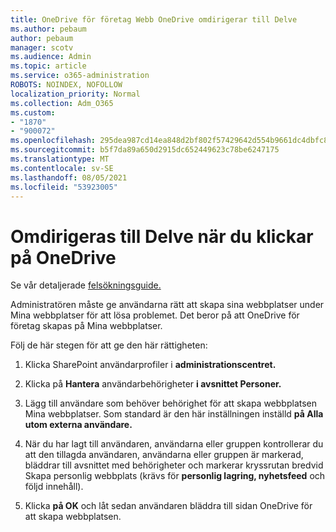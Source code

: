 ```yaml
---
title: OneDrive för företag Webb OneDrive omdirigerar till Delve
ms.author: pebaum
author: pebaum
manager: scotv
ms.audience: Admin
ms.topic: article
ms.service: o365-administration
ROBOTS: NOINDEX, NOFOLLOW
localization_priority: Normal
ms.collection: Adm_O365
ms.custom:
- "1870"
- "900072"
ms.openlocfilehash: 295dea987cd14ea848d2bf802f57429642d554b9661dc4dbfc805a447b7d0ede
ms.sourcegitcommit: b5f7da89a650d2915dc652449623c78be6247175
ms.translationtype: MT
ms.contentlocale: sv-SE
ms.lasthandoff: 08/05/2021
ms.locfileid: "53923005"
---
```

# <a name="redirected-to-delve-after-you-click-onedrive"></a>Omdirigeras till Delve när du klickar på OneDrive

Se vår detaljerade [felsökningsguide.](https://docs.microsoft.com/sharepoint/support/sites/troubleshooting-guide-for-sites-stopped-at-provisioning)

Administratören måste ge användarna rätt att skapa sina webbplatser under Mina webbplatser för att lösa problemet. Det beror på att OneDrive för företag skapas på Mina webbplatser.

Följ de här stegen för att ge den här rättigheten:

1. Klicka SharePoint användarprofiler i **administrationscentret.**

2. Klicka på **Hantera** användarbehörigheter **i avsnittet Personer.**

3. Lägg till användare som behöver behörighet för att skapa webbplatsen Mina webbplatser. Som standard är den här inställningen inställd **på Alla utom externa användare.**

4. När du har lagt till användaren, användarna eller gruppen kontrollerar du att den tillagda  användaren, användarna eller gruppen är markerad, bläddrar till avsnittet med behörigheter och markerar kryssrutan bredvid Skapa personlig webbplats (krävs för **personlig lagring, nyhetsfeed** och följd innehåll).

5. Klicka **på OK** och låt sedan användaren bläddra till sidan OneDrive för att skapa webbplatsen.
